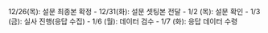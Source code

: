12/26(목): 설문 최종본 확정
		- 12/31(화): 설문 셋팅본 전달
		- 1/2 (목): 설문 확인
		- 1/3 (금): 실사 진행(응답 수집)
		- 1/6 (월): 데이터 검수
		- 1/7 (화): 응답 데이터 수령